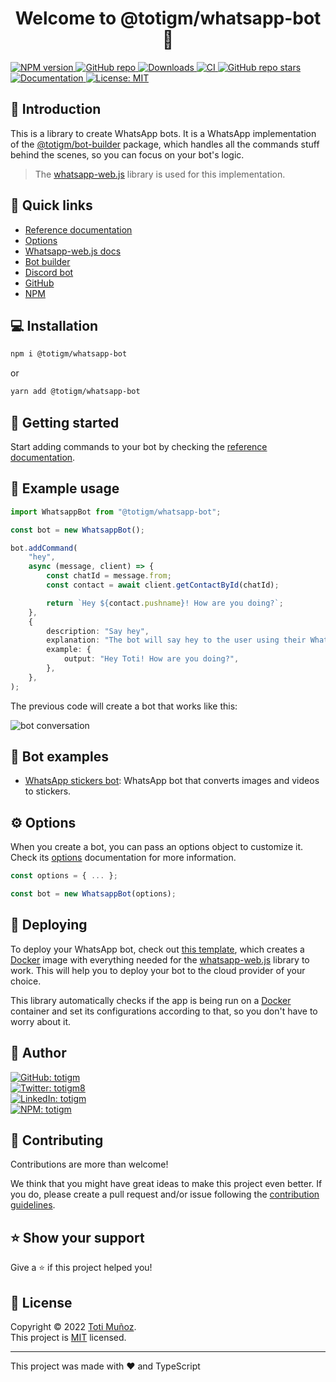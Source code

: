 <h1 align="center">Welcome to <b>@totigm/whatsapp-bot</b> 👋</h1>

<p>
  <a href="https://www.npmjs.com/package/@totigm/whatsapp-bot" target="_blank">
    <img alt="NPM version" src="https://img.shields.io/npm/v/@totigm/whatsapp-bot">
  </a>
  <a href="https://github.com/totigm/whatsapp-bot" target="_blank">
    <img alt="GitHub repo" src="https://img.shields.io/badge/GitHub-@totigm/whatsapp--bot-green?style=flat&logo=github">
  </a>
  <a href="https://www.npmjs.com/package/@totigm/whatsapp-bot" target="_blank">
    <img alt="Downloads" src="https://img.shields.io/npm/dt/@totigm/whatsapp-bot" />
  </a>
  <a href="https://github.com/totigm/whatsapp-bot/actions/workflows/main.yml" target="_blank">
    <img alt="CI" src="https://github.com/totigm/whatsapp-bot/actions/workflows/main.yml/badge.svg" />
  </a>
  <a href="https://github.com/totigm/whatsapp-bot/stargazers" target="_blank">
    <img alt="GitHub repo stars" src="https://img.shields.io/github/stars/totigm/whatsapp-bot?style=flat">
  </a>
  <a href="https://github.com/totigm/whatsapp-bot#readme" target="_blank">
    <img alt="Documentation" src="https://img.shields.io/badge/documentation-yes-brightgreen" />
  </a>
  <a href="https://github.com/totigm/whatsapp-bot/blob/main/LICENSE" target="_blank">
    <img alt="License: MIT" src="https://img.shields.io/github/license/totigm/whatsapp-bot" />
  </a>
</p>

## 📄 Introduction

This is a library to create WhatsApp bots. It is a WhatsApp implementation of the [@totigm/bot-builder](https://www.npmjs.com/package/@totigm/bot-builder) package, which handles all the commands stuff behind the scenes, so you can focus on your bot's logic.

> The [whatsapp-web.js](https://wwebjs.dev) library is used for this implementation.

## 🔗 Quick links

- [Reference documentation](./docs/reference.md)
- [Options](#⚙️-options)
- [Whatsapp-web.js docs](https://wwebjs.dev/guide)
- [Bot builder](https://www.npmjs.com/package/@totigm/bot-builder)
- [Discord bot](https://www.npmjs.com/package/@totigm/discord-bot)
- [GitHub](https://github.com/totigm/whatsapp-bot#readme)
- [NPM](https://www.npmjs.com/package/@totigm/whatsapp-bot)

## 💻 Installation

```sh
npm i @totigm/whatsapp-bot
```

or

```sh
yarn add @totigm/whatsapp-bot
```

## 🚀 Getting started

Start adding commands to your bot by checking the [reference documentation](./docs/reference.md).

## 🤖 Example usage

```ts
import WhatsappBot from "@totigm/whatsapp-bot";

const bot = new WhatsappBot();

bot.addCommand(
    "hey",
    async (message, client) => {
        const chatId = message.from;
        const contact = await client.getContactById(chatId);

        return `Hey ${contact.pushname}! How are you doing?`;
    },
    {
        description: "Say hey",
        explanation: "The bot will say hey to the user using their WhatsApp's name",
        example: {
            output: "Hey Toti! How are you doing?",
        },
    },
);
```

The previous code will create a bot that works like this:

![bot conversation](https://user-images.githubusercontent.com/64804554/185178533-e8a55768-499b-4c78-bdb1-51766f572d51.png)

## 🤩 Bot examples

- [WhatsApp stickers bot](https://github.com/totigm/whatsapp-stickers-bot): WhatsApp bot that converts images and videos to stickers.

## ⚙️ Options

When you create a bot, you can pass an options object to customize it. Check its [options](./docs/options.md) documentation for more information.

```ts
const options = { ... };

const bot = new WhatsappBot(options);
```

## 🚀 Deploying

To deploy your WhatsApp bot, check out [this template](https://github.com/totigm/whatsapp-bot-template), which creates a [Docker](https://www.docker.com) image with everything needed for the [whatsapp-web.js](https://wwebjs.dev) library to work. This will help you to deploy your bot to the cloud provider of your choice.

This library automatically checks if the app is being run on a [Docker](https://www.docker.com) container and set its configurations according to that, so you don't have to worry about it.

## 👤 Author

<a href="https://github.com/totigm" target="_blank">
  <img alt="GitHub: totigm" src="https://img.shields.io/github/followers/totigm?label=Follow @totigm&style=social">
</a>
<br>
<a href="https://twitter.com/totigm8" target="_blank">
  <img alt="Twitter: totigm8" src="https://img.shields.io/twitter/follow/totigm8?style=social" />
</a>
<br>
<a href="https://linkedin.com/in/totigm" target="_blank">
  <img alt="LinkedIn: totigm" src="https://img.shields.io/badge/LinkedIn-%40totigm-green?style=social&logo=linkedin" />
</a>
<br>
<a href="https://www.npmjs.com/~totigm" target="_blank">
  <img alt="NPM: totigm" src="https://img.shields.io/badge/NPM-%40totigm-green?style=social&logo=npm" />
</a>

## 🤝 Contributing

Contributions are more than welcome!

We think that you might have great ideas to make this project even better. If you do, please create a pull request and/or issue following the [contribution guidelines](./docs/CONTRIBUTING.md).

## ⭐️ Show your support

Give a ⭐️ if this project helped you!

## 📝 License

Copyright © 2022 [Toti Muñoz](https://github.com/totigm).<br />
This project is [MIT](https://github.com/totigm/whatsapp-bot/blob/master/LICENSE) licensed.

---

This project was made with ❤ and TypeScript
